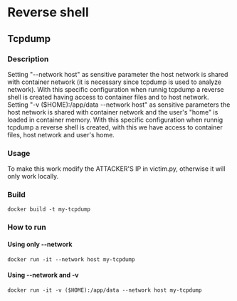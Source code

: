 # Reverse shell

## Tcpdump

### Description
Setting "--network host" as sensitive parameter the host network is shared with container network (it is necessary since tcpdump is used to analyze network). With this specific configuration when runnig tcpdump a reverse shell is created having access to container files and to host network.
<br />
Setting "-v ($HOME):/app/data --network host" as sensitive parameters the host network is shared with container network and the user's "home" is loaded in container memory. With this specific configuration when runnig tcpdump a reverse shell is created, with this we have access to container files, host network and user's home.

### Usage
To make this work modify the ATTACKER'S IP in victim.py, otherwise it will only work locally.

### Build
```
docker build -t my-tcpdump
```
### How to run

#### Using only --network
```
docker run -it --network host my-tcpdump
```

#### Using --network and -v
```
docker run -it -v ($HOME):/app/data --network host my-tcpdump
```
